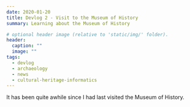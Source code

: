 ```yaml
---
date: 2020-01-20
title: Devlog 2 - Visit to the Museum of History
summary: Learning about the Museum of History

# optional header image (relative to 'static/img/' folder).
header:
  caption: ""
  image: ""
tags:
  - devlog
  - archaeology
  - news
  - cultural-heritage-informatics
---
```

It has been quite awhile since I had last visited the Museum of History. 
